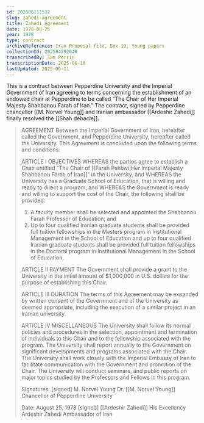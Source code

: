 ```yaml
---
id: 202506111532
slug: zahedi-agreement
title: Zahedi Agreement
date: 1978-08-25
year: 1978
type: contract
archiveReference: Iran Proposal file, Box 19, Young papers
collectionId: 202504292040
transcribedBy: Sam Perrin
transcriptionDate: 2025-06-10
lastUpdated: 2025-06-11
---
```

This is a contract between Pepperdine University and the Imperial Government of Iran agreeing to terms concerning the establishment of an endowed chair at Pepperdine to be called “The Chair of Her Imperial Majesty Shahbanou Farah of Iran.” The contract, signed by Pepperdine chancellor [[M. Norvel Young]] and Iranian ambassador [[Ardeshir Zahedi]] finally resolved the [[Shah debacle]].

>AGREEMENT
>Between the Imperial Government of Iran, hereafter called the Government, and Pepperdine University, hereafter called the University. This Agreement is concluded upon the following terms and conditions:
>
>ARTICLE I OBJECTIVES
>WHEREAS the parties agree to establish a Chair entitled “The Chair of [[Farah Pahlavi|Her Imperial Majesty Shahbanou Farah of Iran]]” in the University, and
>WHEREAS the University has a Graduate School of Education, that is willing and ready to direct a program, and
>WHEREAS the Government is ready and willing to support the cost of the Chair, the following shall be provided:
>1. A faculty member shall be selected and appointed the Shahbanou Farah Professor of Education; and
>2. Up to four qualified Iranian graduate students shall be provided full tuition fellowships in the Masters program in Institutional Management in the School of Education and up to four qualified Iranian graduate students shall be provided full tuition fellowships in the Doctoral program in Institutional Management in the School of Education.
>
>ARTICLE II PAYMENT
>The Government shall provide a grant to the University in the initial amount of $1,000,000 in U.S. dollars for the purpose of establishing this Chair.
>
>ARTICLE III DURATION
>The terms of this Agreement may be expanded by written consent of the Government and of the University as deemed appropriate, including the execution of a similar project in an Iranian university.
>
>ARTICLE IV MISCELLANEOUS
>The University shall follow its normal policies and procedures in the selection, appointment and termination of individuals to this Chair and to the fellowship associated with the program.
>The University shall report annually to the Government on significant developments and programs associated with the Chair.
>The University shall work closely with the Imperial Embassy of Iran to facilitate communication with the Government and promotion of the Chair.
>The University will conduct seminars, and public reports on major topics studied by the Professors and Fellows in this program.
>
>Signatures:
>\[signed\] M. Norvel Young
>Dr. [[M. Norvel Young]]
>Chancellor of Pepperdine University
>
>Date: August 25, 1978
>\[signed\] [[Ardeshir Zahedi]]
>His Excellency Ardeshir Zahedi
>Ambassador of Iran